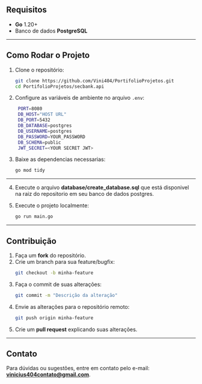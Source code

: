 ## Requisitos

- **Go** 1.20+
- Banco de dados **PostgreSQL**

---

## Como Rodar o Projeto

1. Clone o repositório:
   ```bash
   git clone https://github.com/Vini404/PortifolioProjetos.git
   cd PortifolioProjetos/secbank.api
   ```

2. Configure as variáveis de ambiente no arquivo `.env`:
   ```bash
    PORT=8080
    DB_HOST="HOST URL"
    DB_PORT=5432
    DB_DATABASE=postgres
    DB_USERNAME=postgres
    DB_PASSWORD=YOUR_PASSWORD
    DB_SCHEMA=public
    JWT_SECRET=<YOUR SECRET JWT>
   ```
   
3. Baixe as dependencias necessarias:
   ```bash
   go mod tidy
   ```
---

4. Execute o arquivo **database/create_database.sql** que está disponivel na raiz do repositorio em seu banco de dados postgres.

5. Execute o projeto localmente:
   ```bash
   go run main.go
   ```
---

## Contribuição

1. Faça um **fork** do repositório.
2. Crie um branch para sua feature/bugfix:
   ```bash
   git checkout -b minha-feature
   ```
3. Faça o commit de suas alterações:
   ```bash
   git commit -m "Descrição da alteração"
   ```
4. Envie as alterações para o repositório remoto:
   ```bash
   git push origin minha-feature
   ```
5. Crie um **pull request** explicando suas alterações.

---

## Contato

Para dúvidas ou sugestões, entre em contato pelo e-mail: **vinicius404contato@gmail.com**.

